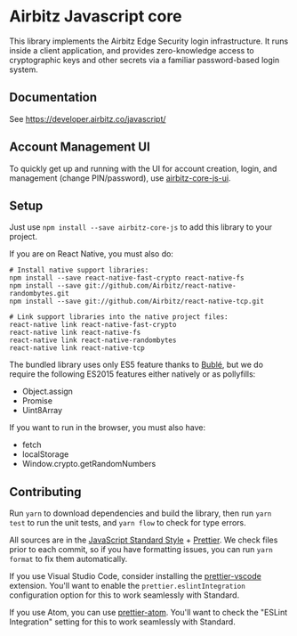 # Airbitz Javascript core

This library implements the Airbitz Edge Security login infrastructure.
It runs inside a client application, and provides zero-knowledge access to
cryptographic keys and other secrets via a familiar password-based login
system.

## Documentation

See https://developer.airbitz.co/javascript/

## Account Management UI

To quickly get up and running with the UI for account creation, login, and
management (change PIN/password), use [airbitz-core-js-ui](https://github.com/Airbitz/airbitz-core-js-ui/).

## Setup

Just use `npm install --save airbitz-core-js` to add this library to your project.

If you are on React Native, you must also do:

    # Install native support libraries:
    npm install --save react-native-fast-crypto react-native-fs
    npm install --save git://github.com/Airbitz/react-native-randombytes.git
    npm install --save git://github.com/Airbitz/react-native-tcp.git

    # Link support libraries into the native project files:
    react-native link react-native-fast-crypto
    react-native link react-native-fs
    react-native link react-native-randombytes
    react-native link react-native-tcp

The bundled library uses only ES5 feature thanks to [Bublé](https://buble.surge.sh),
but we do require the following ES2015 features either natively or as pollyfills:

* Object.assign
* Promise
* Uint8Array

If you want to run in the browser, you must also have:

* fetch
* localStorage
* Window.crypto.getRandomNumbers

## Contributing

Run `yarn` to download dependencies and build the library, then run `yarn test` to run the unit tests, and `yarn flow` to check for type errors.

All sources are in the [JavaScript Standard Style](http://standardjs.com/) + [Prettier](https://prettier.io/). We check files prior to each commit, so if you have formatting issues, you can run `yarn format` to fix them automatically.

If you use Visual Studio Code, consider installing the [prettier-vscode](https://marketplace.visualstudio.com/items?itemName=esbenp.prettier-vscode) extension. You'll want to enable the `prettier.eslintIntegration` configuration option for this to work seamlessly with Standard.

If you use Atom, you can use [prettier-atom](https://atom.io/packages/prettier-atom). You'll want to check the "ESLint Integration" setting for this to work seamlessly with Standard.
